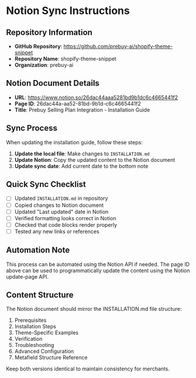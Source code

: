 # Notion Sync Instructions

## Repository Information
- **GitHub Repository**: https://github.com/prebuy-ai/shopify-theme-snippet
- **Repository Name**: shopify-theme-snippet
- **Organization**: prebuy-ai

## Notion Document Details
- **URL**: https://www.notion.so/26dac44aaa5281bd9b1dc6c4665441f2
- **Page ID**: 26dac44a-aa52-81bd-9b1d-c6c4665441f2
- **Title**: Prebuy Selling Plan Integration - Installation Guide

## Sync Process

When updating the installation guide, follow these steps:

1. **Update the local file**: Make changes to `INSTALLATION.md`
2. **Update Notion**: Copy the updated content to the Notion document
3. **Update sync date**: Add current date to the bottom note

## Quick Sync Checklist

- [ ] Updated `INSTALLATION.md` in repository
- [ ] Copied changes to Notion document
- [ ] Updated "Last updated" date in Notion
- [ ] Verified formatting looks correct in Notion
- [ ] Checked that code blocks render properly
- [ ] Tested any new links or references

## Automation Note

This process can be automated using the Notion API if needed. The page ID above can be used to programmatically update the content using the Notion update-page API.

## Content Structure

The Notion document should mirror the INSTALLATION.md file structure:
1. Prerequisites
2. Installation Steps
3. Theme-Specific Examples
4. Verification
5. Troubleshooting
6. Advanced Configuration
7. Metafield Structure Reference

Keep both versions identical to maintain consistency for merchants.
